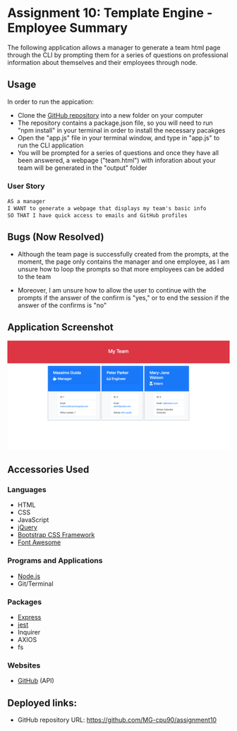 # Assignment 10: Template Engine - Employee Summary

The following application allows a manager to generate a team html page through the CLI by prompting them for a series of questions on professional information about themselves and their employees through node.

## Usage
In order to run the appication: 
* Clone the [GitHub repository](https://github.com/MG-cpu90/assignment10) into a new folder on your computer 
* The repository contains a package.json file, so you will need to run "npm install" in your terminal in order to install the necessary pacakges
* Open the "app.js" file in your terminal window, and type in "app.js" to run the CLI application
* You will be prompted for a series of questions and once they have all been answered, a webpage ("team.html") with inforation about your team will be generated in the "output" folder

### User Story
```
AS a manager
I WANT to generate a webpage that displays my team's basic info
SO THAT I have quick access to emails and GitHub profiles
```

## Bugs (Now Resolved)

* Although the team page is successfully created from the prompts, at the moment, the page only contains the manager and one employee, as I am unsure how to loop the prompts so that more employees can be added to the team

* Moreover, I am unsure how to allow the user to continue with the prompts if the answer of the confirm is "yes," or to end the session if the answer of the confirms is "no"

## Application Screenshot

![alt text](./Assets/assignment10-screen_shot.png "Assignment 10 Screen Shot")

## Accessories Used
### Languages
* HTML
* CSS
* JavaScript
* [jQuery](https://jquery.com/)
* [Bootstrap CSS Framework](https://getbootstrap.com/)
* [Font Awesome](https://fontawesome.com/)

### Programs and Applications
* [Node.js](https://nodejs.org/en/)
* Git/Terminal

### Packages
* [Express](https://expressjs.com/)
* [jest](https://jestjs.io/)
* Inquirer
* AXIOS
* fs

### Websites
* [GitHub](https://github.com/) (API)

## Deployed links:

* GitHub repository URL: https://github.com/MG-cpu90/assignment10